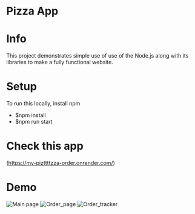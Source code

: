 # Pizza App
# Info
This project demonstrates simple use of use of the Node.js along with its libraries to make a fully functional website.
# Setup
To run this locally, install npm
* $npm install
* $npm run start
# Check this app
(https://my-pizttttzza-order.onrender.com/)
# Demo
![Main page](https://user-images.githubusercontent.com/86964094/127667546-afd58c17-e99d-4249-ac00-a144232b6514.JPG)
![Order_page](https://user-images.githubusercontent.com/86964094/127667551-1a25418a-e803-440e-9517-ba4230c3a749.JPG)
![Order_tracker](https://user-images.githubusercontent.com/86964094/127667553-c7609882-ffd6-4468-a4b7-35ee66e1f7db.JPG)

